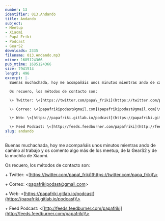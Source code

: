 ```yaml
---
number: 13
identifier: 013.Andando
title: Andando
subject:
- Meetup
- Xiaomi
- Papá Friki
- Podcast
- GearS2
downloads: 2335
filename: 013.Andando.mp3
mtime: 1685124366
pub_mtime: 1685124366
size: 7941514
length: 496
excerpt: |-
  Buenas muchachada, hoy me acompañáis unos minutos mientras ando de camino al trabajo y os comento algo más de los meetup, de la GearS2 y de la mochila de Xiaomi.

  Os recuero, los métodos de contacto son:

  \+ Twitter: \<[https://twitter.com/papa\_friki](https://twitter.com/papa_friki)\>

  \+ Correo: \<[papafrikipodast@gmail.com](papafrikipodast@gmail.com)\>

  \+ Web: \<[https://papafriki.gitlab.io/podcast](https://papafriki.gitlab.io/podcast)\>

  \+ Feed Podcast: \<[http://feeds.feedburner.com/papafriki](http://feeds.feedburner.com/papafriki)\>
slug: andando
---
```

Buenas muchachada, hoy me acompañáis unos minutos mientras ando de camino al trabajo y os comento algo más de los meetup, de la GearS2 y de la mochila de Xiaomi.

Os recuero, los métodos de contacto son:

\+ Twitter: \<[https://twitter.com/papa\_friki](https://twitter.com/papa_friki)\>

\+ Correo: \<[papafrikipodast@gmail.com](papafrikipodast@gmail.com)\>

\+ Web: \<[https://papafriki.gitlab.io/podcast](https://papafriki.gitlab.io/podcast)\>

\+ Feed Podcast: \<[http://feeds.feedburner.com/papafriki](http://feeds.feedburner.com/papafriki)\>